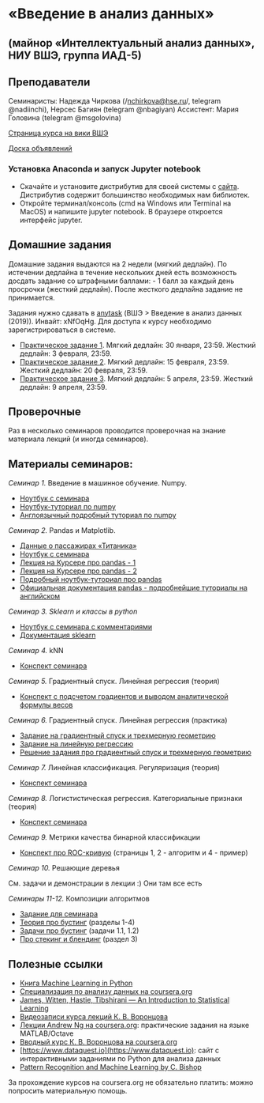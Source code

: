 # «Введение в анализ данных»
## (майнор «Интеллектуальный анализ данных», НИУ ВШЭ, группа ИАД-5)

## Преподаватели
Семинаристы: Надежда Чиркова (/nchirkova@hse.ru/, telegram @nadiinchi), Нерсес Багиян (telegram @nbagiyan)
Ассистент: Мария Головина (telegram @msgolovina)

[Страница курса на вики ВШЭ](http://wiki.cs.hse.ru/Майнор_Интеллектуальный_анализ_данных/Введение_в_анализ_данных)

[Доска объявлений](https://t.me/iad5_2019)

### Установка Anaconda и запуск Jupyter notebook
* Скачайте и установите дистрибутив для своей системы с [сайта](https://www.anaconda.com/download/). Дистрибутив содержит большинство необходимых нам библиотек.
* Откройте терминал/консоль (cmd на Windows или Terminal на MacOS) и напишите jupyter notebook. В браузере откроется интерфейс jupyter.

## Домашние задания
Домашние задания выдаются на 2 недели (мягкий дедлайн). По истечении дедлайна в течение нескольких дней есть возможность досдать задание со штрафными баллами: - 1 балл за каждый день просрочки (жесткий дедлайн). После жесткого дедлайна задание не принимается.

Задания нужно сдавать в [anytask](https://anytask.org) (ВШЭ > Введение в анализ данных (2019)). Инвайт: xNfOqHg. Для доступа к курсу необходимо зарегистрироваться в системе.

* [Практическое задание 1](https://github.com/nadiinchi/iad2019/blob/master/materials/hw_sem1.ipynb). Мягкий дедлайн: 30 января, 23:59. Жесткий дедлайн: 3 февраля, 23:59.
* [Практическое задание 2](https://github.com/nadiinchi/iad2019/blob/master/materials/Homework2.ipynb). Мягкий дедлайн: 15 февраля, 23:59. Жесткий дедлайн: 20 февраля, 23:59.
* [Практическое задание 3](https://github.com/nadiinchi/iad2019/blob/master/materials/homework3.ipynb). Мягкий дедлайн: 5 апреля, 23:59. Жесткий дедлайн: 9 апреля, 23:59.

## Проверочные
Раз в несколько семинаров проводится проверочная на знание материала лекций (и иногда семинаров).

## Материалы семинаров:
*Семинар 1.* Введение в машинное обучение. Numpy.
* [Ноутбук с семинара](https://github.com/nadiinchi/iad2019/blob/master/materials/sem1.ipynb)
* [Ноутбук-туториал по numpy](https://github.com/nadiinchi/HSE_minor_DataAnalysis_seminars_iad16/blob/master/materials/Sem2_NumPy.ipynb)
* [Англоязычный подробный туториал по numpy](http://nbviewer.jupyter.org/github/Atlas7/scipy-tentative-numpy-tutorials/blob/master/tentative-numpy-tutorial.ipynb)

*Семинар 2.* Pandas и Matplotlib.
* [Данные о пассажирах «Титаника»](https://raw.githubusercontent.com/iad34/seminars/master/materials/data_sem1.csv)
* [Ноутбук с семинара](https://github.com/iad-24/seminars/blob/master/materials/seminar_pandas.ipynb)
* [Лекция на Курсере про pandas - 1](https://www.coursera.org/learn/mathematics-and-python/lecture/rcjAW/pandas-data-frame)
* [Лекция на Курсере про pandas - 2](https://www.coursera.org/learn/mathematics-and-python/lecture/lsXAR/pandas-indieksatsiia-i-sieliektsiia)
* [Подробный ноутбук-туториал про pandas](https://github.com/nadiinchi/HSE_minor_DataAnalysis_seminars_iad16/blob/master/materials/Seminar3_pandas.ipynb)
* [Официальная документация pandas - подробнейшие туториалы на английском](http://pandas.pydata.org/pandas-docs/stable/10min.html)

*Семинар 3. Sklearn и классы в python*
* [Ноутбук с семинара с комментариями](https://github.com/nadiinchi/iad2019/blob/master/materials/Seminar_sklearn.ipynb)
* [Документация sklearn](http://scikit-learn.org/stable/index.html)

*Семинар 4.* kNN
* [Конспект семинара](https://github.com/nadiinchi/iad2019/blob/master/materials/seminar_4_knn.pdf)

*Семинар 5.* Градиентный спуск. Линейная регрессия (теория)
* [Конспект с подсчетом градиентов и выводом аналитической формулы весов](https://github.com/esokolov/ml-course-hse/blob/master/2018-fall/seminars/sem03-linregr.pdf)

*Семинар 6.* Градиентный спуск. Линейная регрессия (практика)
* [Задание на градиентный спуск и трехмерную геометрию](https://github.com/iad-24/seminars/blob/master/materials/Seminar5_3d_task.ipynb)
* [Задание на линейную регрессию](https://github.com/nadiinchi/iad2019/blob/master/materials/Seminar_linreg_practice.ipynb)
* [Решение задания про градиентный спуск и трехмерную геометрию](https://github.com/iad-24/seminars/blob/master/materials/Seminar5_3d_solution.ipynb)

*Cеминар 7.* Линейная классификация. Регуляризация (теория)

* [Конспект семинара](https://github.com/nadiinchi/iad2019/blob/master/materials/sem_7.pdf)

*Семинар 8.* Логистистическая регрессия. Категориальные признаки (теория)

* [Конспект семинара](https://github.com/nadiinchi/iad2019/blob/master/materials/sem_8.pdf)

*Семинар 9.* Метрики качества бинарной классификации
* [Конспект про ROC-кривую](https://github.com/esokolov/ml-course-hse/blob/master/2018-fall/seminars/sem05-linclass-metrics.pdf) (страницы 1, 2 - алгоритм и 4 - пример)

*Семинар 10.* Решающие деревья

См. задачи и демонстрации в лекции :) Они там все есть

*Семинары 11-12.* Композиции алгоритмов
* [Задание для семинара](https://github.com/nadiinchi/iad2019/blob/master/materials/sem10_task_ensembles.ipynb)
* [Теория про бустинг](https://github.com/esokolov/ml-course-hse/blob/master/2018-fall/lecture-notes/lecture09-ensembles.pdf) (разделы 1-4)
* [Задачи про бустинг](https://github.com/esokolov/ml-course-hse/blob/master/2018-fall/seminars/sem09-gbm-part1.pdf) (задачи 1.1, 1.2)
* [Про стекинг и блендинг](https://github.com/esokolov/ml-course-hse/blob/master/2018-fall/seminars/sem10-features.pdf) (раздел 3)

## Полезные ссылки
* [Книга Machine Learning in Python](http://books.tarsoit.com/Python%20Machine%20Learning.pdf)
* [Специализация по анализу данных на coursera.org](https://ru.coursera.org/specializations/machine-learning-data-analysis)
* [James, Witten, Hastie, Tibshirani — An Introduction to Statistical Learning](http://www-bcf.usc.edu/~gareth/ISL/ISLR%20Sixth%20Printing.pdf)
* [Видеозаписи курса лекций К. В. Воронцова](https://yandexdataschool.ru/edu-process/courses/machine-learning)
* [Лекции Andrew Ng на coursera.org](https://www.coursera.org/learn/machine-learning): практические задания на языке MATLAB/Octave
* [Вводный курс К. В. Воронцова на coursera.org](https://www.coursera.org/learn/introduction-machine-learning)
* [https://www.dataquest.io](https://www.dataquest.io): сайт с интерактивными заданиями по Python для анализа данных
* [Pattern Recognition and Machine Learning by C. Bishop](http://www.rmki.kfki.hu/~banmi/elte/Bishop%20-%20Pattern%20Recognition%20and%20Machine%20Learning.pdf)

За прохождение курсов на coursera.org не обязательно платить: можно попросить материальную помощь.
